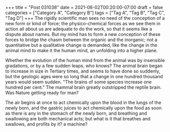 +++
title = "Post 031038"
date = 2021-06-02T00:20:00-07:00
draft = false
categories = ["Category A", "Category B"]
tags = ["Tag A", "Tag B", "Tag C", "Tag D"]
+++
The rigidly scientific man sees no need of the conception of a new form or kind of force; the physico-chemical forces as we see them in action all about us are adequate to do the work, so that it seems like a dispute about names. But my mind has to form a new conception of these forces to bridge the chasm between the organic and the inorganic; not a quantitative but a qualitative change is demanded, like the change in the animal mind to make it the human mind, an unfolding into a higher plane.

Whether the evolution of the human mind from the animal was by insensible gradations, or by a few sudden leaps, who knows? The animal brain began to increase in size in Tertiary times, and seems to have done so suddenly, but the geologic ages were so long that a change in one hundred thousand years would seem sudden. "The brains of some species increase one hundred per cent." The mammal brain greatly outstripped the reptile brain. Was Nature getting ready for man?

The air begins at once to act chemically upon the blood in the lungs of the newly born, and the gastric juices to act chemically upon the food as soon as there is any in the stomach of the newly born, and breathing and swallowing are both mechanical acts; but what is it that breathes and swallows, and profits by it? a machine?
